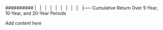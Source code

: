 ########## |   |   |   |   |   |   |   |   |   ├── Cumulative Return Over 5-Year, 10-Year, and 20-Year Periods

*Add content here*
